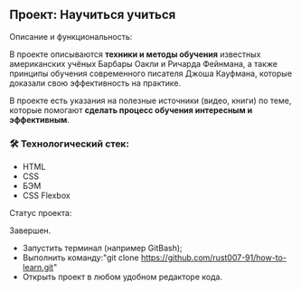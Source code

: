 Проект: Научиться учиться
---
Описание и функциональность:

В проекте описываются **техники и методы обучения** известных
американских учёных Барбары Оакли и Ричарда Фейнмана, а также принципы
обучения современного писателя Джоша Кауфмана,
которые доказали свою эффективность на практике.

В проекте есть указания на полезные источники (видео, книги) по теме,
которые помогают **сделать процесс обучения интересным
и эффективным**.

### :hammer_and_wrench: Технологический стек:
* HTML
* CSS
* БЭМ
* CSS Flexbox

Cтатус проекта:

Завершен.

* Запустить терминал (например GitBash);
* Выполнить команду:"git clone https://github.com/rust007-91/how-to-learn.git"
* Открыть проект в любом удобном редакторе кода.
